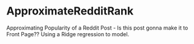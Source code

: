 # ApproximateRedditRank
Approximating Popularity of a Reddit Post - Is this post gonna make it to Front Page?? Using a Ridge regression to model.
